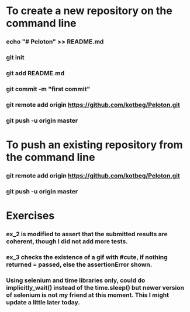 # To create a new repository on the command line

### echo "# Peloton" >> README.md
### git init
### git add README.md
### git commit -m "first commit"
### git remote add origin https://github.com/kotbeg/Peloton.git
### git push -u origin master

# To push an existing repository from the command line
### git remote add origin https://github.com/kotbeg/Peloton.git
### git push -u origin master

# Exercises

### ex_2 is modified to assert that the submitted results are coherent, though I did not add more tests.

### ex_3 checks the existence of a gif with #cute, if nothing returned = passed, else the assertionError shown.

### Using selenium and time libraries only, could do implicitly_wait() instead of the time.sleep() but newer version of selenium is not my friend at this moment. This I might update a little later today.